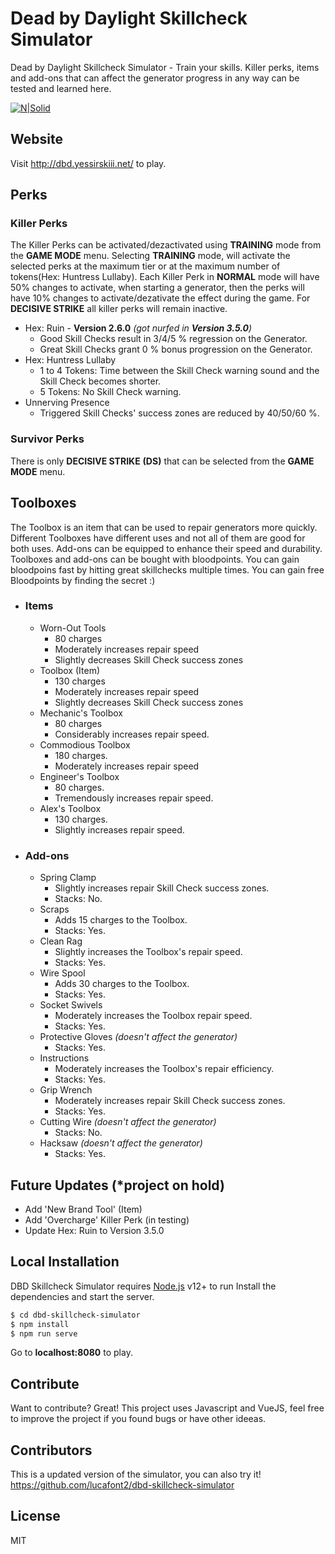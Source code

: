 # Dead by Daylight Skillcheck Simulator
Dead by Daylight Skillcheck Simulator - Train your skills. 
Killer perks, items and add-ons that can affect the generator progress in any way can be tested and learned here.

[![N|Solid](/src/assets/backgrounds/dbd-skillcheck-simulator3.png)](http://dbd.yessirskiii.net)
## Website
Visit http://dbd.yessirskiii.net/ to play.


## Perks
### Killer Perks

The Killer Perks can be activated/dezactivated using **TRAINING** mode from the **GAME MODE** menu. Selecting **TRAINING** mode, will activate the selected perks at the maximum tier or at the maximum number of tokens(Hex: Huntress Lullaby). Each Killer Perk in **NORMAL** mode will have 50% changes to activate, when starting a generator, then the perks will have 10% changes to activate/dezativate the effect during the game. For **DECISIVE STRIKE** all killer perks will remain inactive.
  - Hex: Ruin - **Version 2.6.0** *(got nurfed in **Version 3.5.0**)* 
    - Good Skill Checks result in 3/4/5 % regression on the Generator.
    - Great Skill Checks grant 0 % bonus progression on the Generator.
  - Hex: Huntress Lullaby 
    - 1 to 4 Tokens: Time between the Skill Check warning sound and the Skill Check becomes shorter.
    - 5 Tokens: No Skill Check warning.
  - Unnerving Presence
    - Triggered Skill Checks' success zones are reduced by 40/50/60 %. 
### Survivor Perks
There is only **DECISIVE STRIKE** **(DS)** that can be selected from the **GAME MODE** menu.

## Toolboxes 
The Toolbox is an item that can be used to repair generators more quickly. Different Toolboxes have different uses and not all of them are good for both uses. Add-ons can be equipped to enhance their speed and durability. Toolboxes and add-ons can be bought with bloodpoints. You can gain bloodpoins fast by hitting great skillchecks multiple times. You can gain free Bloodpoints by finding the secret :)
- ### Items
  - Worn-Out Tools
    - 80 charges  
    -    Moderately increases repair speed
    -    Slightly decreases Skill Check success zones
  - Toolbox (Item)
    -    130 charges
    -    Moderately increases repair speed
    -    Slightly decreases Skill Check success zones
  - Mechanic's Toolbox
    -    80 charges
    -    Considerably increases repair speed.
  - Commodious Toolbox
    -    180 charges.
    -    Moderately increases repair speed
  - Engineer's Toolbox
    -    80 charges.
    -    Tremendously increases repair speed.
  - Alex's Toolbox
    -    130 charges.
    -    Slightly increases repair speed.
- ### Add-ons
  - Spring Clamp
    - Slightly increases repair Skill Check success zones.
    - Stacks: No.
  - Scraps
    - Adds 15 charges to the Toolbox.
    - Stacks: Yes.
  - Clean Rag
    - Slightly increases the Toolbox's repair speed.
    - Stacks: Yes.
  - Wire Spool
    - Adds 30 charges to the Toolbox.
    - Stacks: Yes.
  - Socket Swivels
    - Moderately increases the Toolbox repair speed.
    - Stacks: Yes.
  - Protective Gloves *(doesn't affect the generator)*
    - Stacks: Yes.
  - Instructions
    - Moderately increases the Toolbox's repair efficiency.
    - Stacks: Yes.
  - Grip Wrench
    - Moderately increases repair Skill Check success zones.
    - Stacks: Yes.
  - Cutting Wire *(doesn't affect the generator)*
    - Stacks: No.
  - Hacksaw *(doesn't affect the generator)*
    - Stacks: Yes.

## Future Updates (*project on hold)

 - Add 'New Brand Tool' (Item)
 - Add 'Overcharge' Killer Perk (in testing)
 - Update Hex: Ruin to Version 3.5.0

## Local Installation

DBD Skillcheck Simulator requires [Node.js](https://nodejs.org/) v12+ to run
Install the dependencies and start the server.

```sh
$ cd dbd-skillcheck-simulator
$ npm install
$ npm run serve
```
Go to **localhost:8080** to play.

## Contribute

Want to contribute? Great!
This project uses Javascript and VueJS, feel free to improve the project if you found bugs or have other ideeas.

## Contributors

This is a updated version of the simulator, you can also try it!
https://github.com/lucafont2/dbd-skillcheck-simulator


License
----

MIT


